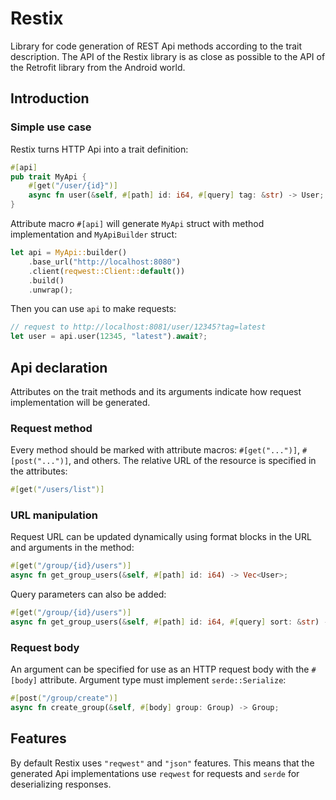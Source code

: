 # Restix

Library for code generation of REST Api methods according to the trait description. The API of the Restix library is as close as possible to the API of the Retrofit library from the Android world.

## Introduction

### Simple use case

Restix turns HTTP Api into a trait definition:

```rust
#[api]
pub trait MyApi {
    #[get("/user/{id}")]
    async fn user(&self, #[path] id: i64, #[query] tag: &str) -> User;
}
```

Attribute macro `#[api]` will generate `MyApi` struct with method implementation and `MyApiBuilder` struct:

```rust
let api = MyApi::builder()
    .base_url("http://localhost:8080")
    .client(reqwest::Client::default())
    .build()
    .unwrap();
```

Then you can use `api` to make requests:

```rust
// request to http://localhost:8081/user/12345?tag=latest
let user = api.user(12345, "latest").await?;
```

## Api declaration

Attributes on the trait methods and its arguments indicate how request implementation will be generated.

### Request method

Every method should be marked with attribute macros: `#[get("...")]`, `#[post("...")]`, and others.
The relative URL of the resource is specified in the attributes:
```rust
#[get("/users/list")]
```

### URL manipulation

Request URL can be updated dynamically using format blocks in the URL and arguments in the method:
```rust
#[get("/group/{id}/users")]
async fn get_group_users(&self, #[path] id: i64) -> Vec<User>;
```

Query parameters can also be added:
```rust
#[get("/group/{id}/users")]
async fn get_group_users(&self, #[path] id: i64, #[query] sort: &str) -> Vec<User>;
```

### Request body

An argument can be specified for use as an HTTP request body with the `#[body]` attribute.
Argument type must implement `serde::Serialize`:
```rust
#[post("/group/create")]
async fn create_group(&self, #[body] group: Group) -> Group;
```

## Features

By default Restix uses `"reqwest"` and `"json"` features. This means that the generated Api implementations use `reqwest` for requests and `serde` for deserializing responses.

